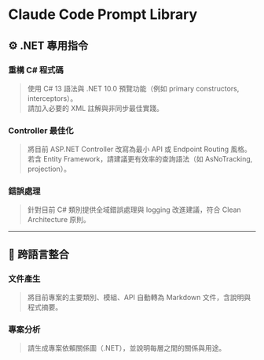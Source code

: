 # Claude Code Prompt Library

## ⚙️ .NET 專用指令

### 重構 C# 程式碼
> 使用 C# 13 語法與 .NET 10.0 預覽功能（例如 primary constructors, interceptors）。  
> 請加入必要的 XML 註解與非同步最佳實踐。

### Controller 最佳化
> 將目前 ASP.NET Controller 改寫為最小 API 或 Endpoint Routing 風格。  
> 若含 Entity Framework，請建議更有效率的查詢語法（如 AsNoTracking, projection）。

### 錯誤處理
> 針對目前 C# 類別提供全域錯誤處理與 logging 改進建議，符合 Clean Architecture 原則。

---

## 🧠 跨語言整合

### 文件產生
> 將目前專案的主要類別、模組、API 自動轉為 Markdown 文件，含說明與程式摘要。

### 專案分析
> 請生成專案依賴關係圖（.NET），並說明每層之間的關係與用途。
